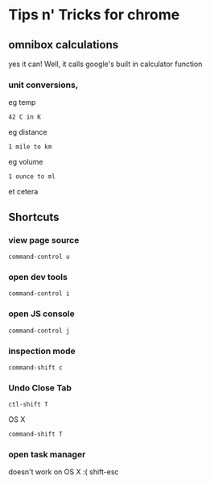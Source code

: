 # Tips n' Tricks for chrome

## omnibox calculations
yes it can! Well, it calls google's built in calculator function

### unit conversions, 
eg temp

    42 C in K

eg distance

    1 mile to km

eg volume

    1 ounce to ml

et cetera

## Shortcuts

### view page source

    command-control u

### open dev tools

    command-control i

### open JS console

    command-control j

### inspection mode

    command-shift c

### Undo Close Tab

    ctl-shift T

OS X

    command-shift T

### open task manager
doesn't work on OS X :(
    shift-esc

